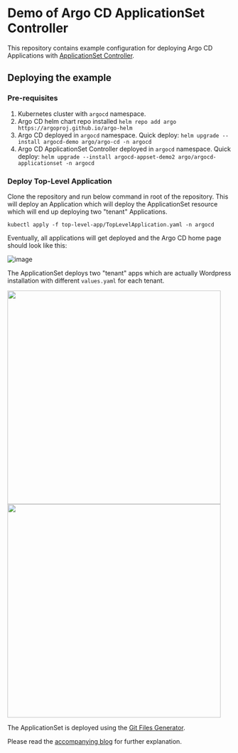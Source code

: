# Demo of Argo CD ApplicationSet Controller

This repository contains example configuration for deploying
Argo CD Applications with [ApplicationSet Controller](https://argocd-applicationset.readthedocs.io/en/stable/).

## Deploying the example

### Pre-requisites

1. Kubernetes cluster with `argocd` namespace.
2. Argo CD helm chart repo installed `helm repo add argo https://argoproj.github.io/argo-helm`
3. Argo CD deployed in `argocd` namespace. Quick deploy: `helm upgrade --install argocd-demo argo/argo-cd -n argocd`
4. Argo CD ApplicationSet Controller deployed in `argocd` namespace. Quick deploy: `helm upgrade --install argocd-appset-demo2 argo/argocd-applicationset -n argocd`

### Deploy Top-Level Application

Clone the repository and run below command in root of the repository. 
This will deploy an Application which will deploy the ApplicationSet 
resource which will end up deploying two "tenant" Applications.

```shell
kubectl apply -f top-level-app/TopLevelApplication.yaml -n argocd
```

Eventually, all applications will get deployed and the Argo CD home page should look like this:

![image](https://user-images.githubusercontent.com/4991449/135903301-9085dd5f-bcd6-4e57-8fdf-59b81745fbee.png)

The ApplicationSet deploys two "tenant" apps which are actually Wordpress installation with different `values.yaml` for each tenant.

<p>
  <img src="https://user-images.githubusercontent.com/4991449/135905713-c84f0b10-aed7-4b6c-b3a2-8c7bd7b6b5c5.png" width="480" />
  <img src="https://user-images.githubusercontent.com/4991449/135905746-485a8091-a9da-49e3-ad8e-fc46d82137f0.png" width="480" />
</p>

The ApplicationSet is deployed using the [Git Files Generator](https://argocd-applicationset.readthedocs.io/en/stable/Generators-Git/#git-generator-files).

Please read the [accompanying blog](https://itnext.io/level-up-your-argo-cd-game-with-applicationset-ccd874977c4c) for further explanation.
